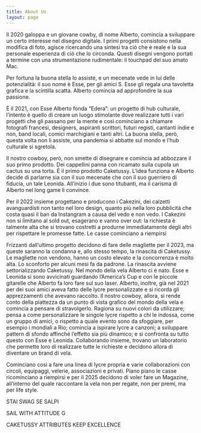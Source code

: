 ```yaml
---
title: About Us
layout: page
---
```

Il 2020 galoppa e un giovane cowby, di nome Alberto, comincia a sviluppare un certo interesse nel disegno digitale. I primi progetti consistono nella modifica di foto, agisce ricercando una sintesi tra ciò che è reale e la sua personale esperienza di ció che lo circonda. Questi disegni vengono portati a termine con una strumentazione rudimentale: il touchpad del suo amato Mac.

Per fortuna la buona stella lo assiste, e un mecenate vede in lui delle potenzialità: il suo nome è Esse, per gli amici S. Esse gli regala una tavoletta grafica e la scintilla scatta. Alberto comincia ad approfondire la sua passione.

È il 2021, con Esse Alberto fonda “Edera”: un progetto di hub culturale, l’intento è quello di creare un luogo stimolante dove realizzare tutti i vari progetti che gli passano per la mente e così cominciano a chiamare fotografi francesi, designers, aspiranti scrittori, futuri registi, cantanti indie e non, band locali, comici marchigiani e tanti altri. La buona stella, però, questa volta non li assiste, una pandemia si abbatte sul mondo e l’hub culturale si sgretola.

Il nostro cowboy, però, non smette di disegnare e comincia ad abbozzare il suo primo prodotto. Dei cappellini panna con ricamato sulla cupola un cactus su una torta. È il primo prodotto Caketussy. L’idea funziona e Alberto decide di parlarne sia con il suo mecenate che con il suo guerriero di fiducia, un tale Leonida. All’inizio i due sono titubanti, ma il carisma di Alberto nel long game li convince.

Per il 2022 insieme progettano e producono i Cakezini, dei calzetti avanguardisti non tanto nel loro design, quanto più nella loro pubblicità che costa quasi il ban da Instangram a causa del vedo e non vedo. I Cakezini non si limitano al sold out, esagerano e vanno over out: la richiesta è talmente alta che si trovano costretti a produrne immediatamente degli altri per rispettare le promesse fatte. Le casse cominciano a riempirsi

Frizzanti dall’ultimo progetto decidono di fare delle magliette per il 2023, ma queste saranno la condanna e, allo stesso tempo, la rinascita di Caketussy. Le magliette non vendono, hanno un costo elevato e la concorrenza è molto alta. Lo sconforto per alcuni mesi fa da padrone. La rinascita avviene settorializzando Caketussy. Nel mondo della vela Alberto ci è nato. Esse e Leonida si sono avvicinati guardando l’America’s Cup e con le piccole gitarelle che Alberto fa loro fare sul suo laser. Alberto, inoltre, già nel 2021 per dei suoi amici aveva fatto delle lycre personalizzate e si ricorda gli apprezzamenti che avevano raccolto. Il nostro cowboy, allora, si rende conto della piattezza da un punto di vista grafico del mondo della vela e comincia a pensare di stravolgerlo. Ragiona su nuovi colori da utilizzare; pensa a come personalizzare le singole lycre rispetto a chi le indossa, come un gruppo di amici, o rispetto a quale evento sono da sfoggiare, per esempio i mondiali a Rio; comincia a ispirare lycre a canzoni; a sviluppare pattern di sfondo affinché l’effetto sia più dinamico; e si confronta su tutto questo con Esse e Leonida. Collaborando insieme, trovano un laboratorio che permette loro di realizzare tutte le richieste e decidono allora di diventare un brand di vela.

Cominciano così a fare una linea di lycre propria e varie collaborazioni con circoli, equipaggi, velerie, associazioni e privati. Piano piano le casse ricominciano a riempirsi e per il 2025 decidono di voler fare un Magazine, all’interno del quale raccontare la vela non per regate, non per premi, ma per life style.

STAI SWAG SE SALPI

SAIL WITH ATTITUDE G

CAKETUSSY ATTRIBUTES KEEP EXCELLENCE
